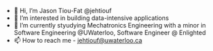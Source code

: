 - 👋 Hi, I’m Jason Tiou-Fat @jehtiouf
- 👀 I’m interested in building data-intensive applications
- 🌱 I’m currently styudying Mechatronics Engineering with a minor in Software Engineering @UWaterloo, Software Engineer @ Enlighted
- 📫 How to reach me - jehtiouf@uwaterloo.ca
<!---
jehtiouf/jehtiouf is a ✨ special ✨ repository because its `README.md` (this file) appears on your GitHub profile.
You can click the Preview link to take a look at your changes.
--->
